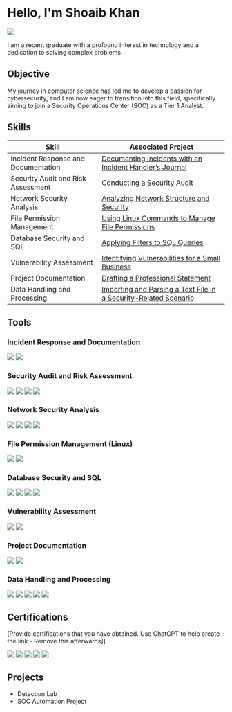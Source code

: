 # Hello, I'm Shoaib Khan
<a href="https://in.linkedin.com/in/shoaib-khan-336b7a220"><img src="https://img.shields.io/badge/-LinkedIn-0072b1?&style=for-the-badge&logo=linkedin&logoColor=white" /></a>

I am a recent graduate with a profound interest in technology and a dedication to solving complex problems.

## Objective

My journey in computer science has led me to develop a passion for cybersecurity, and I am now eager to transition into this field, specifically aiming to join a Security Operations Center (SOC) as a Tier 1 Analyst.

## Skills

| Skill                         | Associated Project                                                                                           |
|-------------------------------|--------------------------------------------------------------------------------------------------------------|
| Incident Response and Documentation | [Documenting Incidents with an Incident Handler’s Journal](https://drive.google.com/file/d/15eltCvfffEk0pYmvVR0DR7Y1TLn5NRkg/view?usp=drivesdk) |
| Security Audit and Risk Assessment  | [Conducting a Security Audit](https://drive.google.com/file/d/161ifOTO9VT3BscZ_7Yv4JC6hm8hjeQSw/view?usp=drivesdk)                               |
| Network Security Analysis           | [Analyzing Network Structure and Security](https://drive.google.com/file/d/162SCuBt41ogqIAL-awEZayzf4ktPnbi6/view?usp=drivesdk)                  |
| File Permission Management          | [Using Linux Commands to Manage File Permissions](https://drive.google.com/file/d/1609SLECCz34n8SCF3ZL3Aqy9PrT3ca5o/view?usp=drivesdk)           |
| Database Security and SQL           | [Applying Filters to SQL Queries](https://drive.google.com/file/d/15hNs1Pw00rdoiyNS86u1MUTLNNvzkh7h/view?usp=drivesdk)                            |
| Vulnerability Assessment            | [Identifying Vulnerabilities for a Small Business](https://drive.google.com/file/d/15eCNan_HrBIxN-sxoXfqYtkw7-fDFvPa/view?usp=drivesdk)           |
| Project Documentation               | [Drafting a Professional Statement](https://drive.google.com/file/d/15jDk4a9mhzC7984j91OzzUggxai9Eod1/view?usp=drivesdk)                          |
| Data Handling and Processing        | [Importing and Parsing a Text File in a Security-Related Scenario](https://drive.google.com/file/d/15jRwZjBBOd6foHPT7fI8SzWdSFC1MZnm/view?usp=drivesdk) |

## Tools

### Incident Response and Documentation
<div>
    <img src="https://img.shields.io/badge/-Google_Chronicle-4285F4?&style=for-the-badge&logo=Google&logoColor=white" />
    <img src="https://img.shields.io/badge/-Splunk-000000?&style=for-the-badge&logo=Splunk&logoColor=white" />
</div>

### Security Audit and Risk Assessment
<div>
    <img src="https://img.shields.io/badge/-OpenVAS-1C5D5B?&style=for-the-badge&logo=OpenVAS&logoColor=white" />
    <img src="https://img.shields.io/badge/-Nmap-4E9ECA?&style=for-the-badge&logo=Nmap&logoColor=white" />
    <img src="https://img.shields.io/badge/-Wireshark-1679A7?&style=for-the-badge&logo=Wireshark&logoColor=white" />
    <img src="https://img.shields.io/badge/-Metasploit-5D00A1?&style=for-the-badge&logo=Metasploit&logoColor=white" />
</div>

### Network Security Analysis
<div>
    <img src="https://img.shields.io/badge/-Wireshark-1679A7?&style=for-the-badge&logo=Wireshark&logoColor=white" />
    <img src="https://img.shields.io/badge/-Suricata-EF3B2D?&style=for-the-badge&logo=Suricata&logoColor=white" />
    <img src="https://img.shields.io/badge/-tcpdump-000000?&style=for-the-badge&logo=tcpdump&logoColor=white" />
    <img src="https://img.shields.io/badge/-Cisco_Packet_Tracer-0054A2?&style=for-the-badge&logo=Cisco&logoColor=white" />
</div>

### File Permission Management (Linux)
<div>
    <img src="https://img.shields.io/badge/-Linux-FF0000?&style=for-the-badge&logo=Linux&logoColor=white" />
    <img src="https://img.shields.io/badge/-Bash-4EAA25?&style=for-the-badge&logo=GNU&logoColor=white" />
</div>

### Database Security and SQL
<div>
    <img src="https://img.shields.io/badge/-MySQL_Workbench-00758F?&style=for-the-badge&logo=MySQL&logoColor=white" />
    <img src="https://img.shields.io/badge/-pgAdmin-3A8E3C?&style=for-the-badge&logo=PostgreSQL&logoColor=white" />
    <img src="https://img.shields.io/badge/-SQLMap-000000?&style=for-the-badge&logo=SQLMap&logoColor=white" />
    <img src="https://img.shields.io/badge/-SQLite-003B57?&style=for-the-badge&logo=SQLite&logoColor=white" />
</div>

### Vulnerability Assessment
<div>
    <img src="https://img.shields.io/badge/-Burp_Suite-6B36A8?&style=for-the-badge&logo=BurpSuite&logoColor=white" />
    <img src="https://img.shields.io/badge/-OWASP_ZAP-30BFBF?&style=for-the-badge&logo=OWASP&logoColor=white" />
</div>

### Project Documentation
<div>
    <img src="https://img.shields.io/badge/-Microsoft_Word-2B579A?&style=for-the-badge&logo=Microsoft&logoColor=white" />
    <img src="https://img.shields.io/badge/-Google_Docs-DB4437?&style=for-the-badge&logo=Google&logoColor=white" />
    
### Data Handling and Processing
<div>
    <img src="https://img.shields.io/badge/-Python-3776AB?&style=for-the-badge&logo=Python&logoColor=white" />
    <img src="https://img.shields.io/badge/-pandas-150458?&style=for-the-badge&logo=pandas&logoColor=white" />
    <img src="https://img.shields.io/badge/-Excel-217346?&style=for-the-badge&logo=MicrosoftExcel&logoColor=white" />
    <img src="https://img.shields.io/badge/-Google_Sheets-34A853?&style=for-the-badge&logo=Google&logoColor=white" />
    <img src="https://img.shields.io/badge/-Log_Parser-000000?&style=for-the-badge&logo=LogParser&logoColor=white" />
</div>


## Certifications
[Provide certifications that you have obtained. Use ChatGPT to help create the link - Remove this afterwards]]
<div>
<img src="https://img.shields.io/badge/-Security%2B-FF0000?&style=for-the-badge&logo=CompTIA&logoColor=white" />
<img src="https://img.shields.io/badge/-Network%2B-007ACC?&style=for-the-badge&logo=CompTIA&logoColor=white" />
<img src="https://img.shields.io/badge/-A%2B-4D4D4D?&style=for-the-badge&logo=CompTIA&logoColor=white" />
<img src="https://img.shields.io/badge/-CDSA-006400?&style=for-the-badge&logoColor=white" />
<img src="https://img.shields.io/badge/-CCD-000080?&style=for-the-badge&logoColor=white" />
</div>

## Projects
- Detection Lab
- SOC Automation Project
